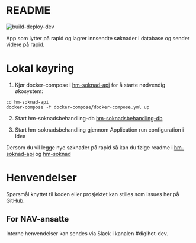 # README
![build-deploy-dev](https://github.com/navikt/hm-soknadsbehandling/workflows/Build%20and%20deploy/badge.svg)

App som lytter på rapid og lagrer innsendte søknader i database og sender videre på rapid.


# Lokal køyring

1. Kjør docker-compose i [hm-soknad-api](https://github.com/navikt/hm-soknad-api) for å starte nødvendig økosystem:
```
cd hm-soknad-api
docker-compose -f docker-compose/docker-compose.yml up
```
2. Start hm-soknadsbehandling-db [hm-soknadsbehandling-db](https://github.com/navikt/hm-soknadsbehandling-db)

3. Start hm-soknadsbehandling gjennom Application run configuration i Idea

Dersom du vil legge nye søknader på rapid så kan du følge readme i [hm-soknad-api](https://github.com/navikt/hm-soknad-api) og
[hm-soknad](https://github.com/navikt/hm-soknad)

# Henvendelser

Spørsmål knyttet til koden eller prosjektet kan stilles som issues her på GitHub.

## For NAV-ansatte

Interne henvendelser kan sendes via Slack i kanalen #digihot-dev.
